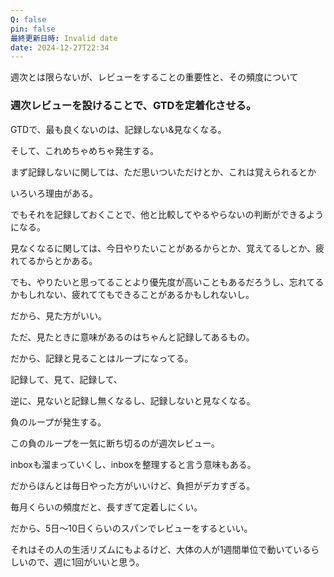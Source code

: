 ```yaml
---
Q: false
pin: false
最終更新日時: Invalid date
date: 2024-12-27T22:34
---
```

  

  

週次とは限らないが、レビューをすることの重要性と、その頻度について

  

### 週次レビューを設けることで、GTDを定着化させる。

GTDで、最も良くないのは、記録しない&見なくなる。

そして、これめちゃめちゃ発生する。

まず記録しないに関しては、ただ思いついただけとか、これは覚えられるとか

いろいろ理由がある。

でもそれを記録しておくことで、他と比較してやるやらないの判断ができるようになる。

  

見なくなるに関しては、今日やりたいことがあるからとか、覚えてるしとか、疲れてるからとかある。

でも、やりたいと思ってることより優先度が高いこともあるだろうし、忘れてるかもしれない、疲れててもできることがあるかもしれないし。

だから、見た方がいい。

ただ、見たときに意味があるのはちゃんと記録してあるもの。

  

だから、記録と見ることはループになってる。

記録して、見て、記録して、

逆に、見ないと記録し無くなるし、記録しないと見なくなる。

負のループが発生する。

この負のループを一気に断ち切るのが週次レビュー。

inboxも溜まっていくし、inboxを整理すると言う意味もある。

  

だからほんとは毎日やった方がいいけど、負担がデカすぎる。

毎月くらいの頻度だと、長すぎて定着しにくい。

だから、5日〜10日くらいのスパンでレビューをするといい。

それはその人の生活リズムにもよるけど、大体の人が1週間単位で動いているらしいので、週に1回がいいと思う。
